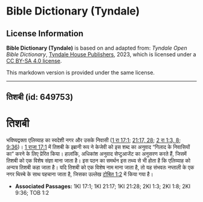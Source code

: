 # Bible Dictionary (Tyndale)

## License Information

**Bible Dictionary (Tyndale)** is based on and adapted from: _Tyndale Open Bible Dictionary_, [Tyndale House Publishers](https://tyndaleopenresources.com/), 2023, which is licensed under a [CC BY-SA 4.0 license](https://creativecommons.org/licenses/by-sa/4.0/legalcode.en).

This markdown version is provided under the same license.



--------------------------------

## तिशबी (id: 649753)

तिशबी
=====

भविष्यद्वक्ता एलिय्याह का स्वदेशी नगर और उसके निवासी ([1 रा 17:1](https://ref.ly/1Kgs17:1); [21:17, 28](https://ref.ly/1Kgs21:17,1Kgs21:28); [2 रा 1:3, 8](https://ref.ly/2Kgs1:3,2Kgs1:8); [9:36](https://ref.ly/2Kgs9:36))। [1 राजा 17:1](https://ref.ly/1Kgs17:1) में तिशबी के इब्रानी रूप ने केजेवी को इस शब्द का अनुवाद “गिलाद के निवासियों का” करने के लिए प्रेरित किया। हालांकि, अधिकांश अनुवाद सेप्टुआजेंट का अनुसरण करते हैं, जिसमें तिशबी को एक विशेष संज्ञा माना जाता है। इस पठन का समर्थन इस तथ्य से भी होता है कि एलिय्याह को अन्यत्र तिशबी कहा जाता है। यदि तिशबी को एक विशेष नाम माना जाता है, तो यह संभवतः नप्ताली के एक नगर थिस्बे के साथ पहचाना जाता है, जिसका उल्लेख [टोबित 1:2](https://ref.ly/Tob1:2) में किया गया है।

* **Associated Passages:** 1KI 17:1; 1KI 21:17; 1KI 21:28; 2KI 1:3; 2KI 1:8; 2KI 9:36; TOB 1:2

